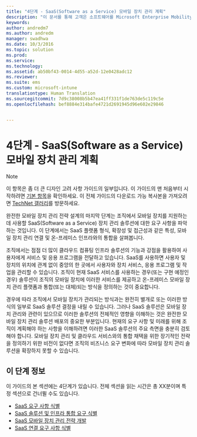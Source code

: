 ```yaml
---
title: "4단계 - SaaS(Software as a Service) 모바일 장치 관리 계획"
description: "이 문서를 통해 고객은 소프트웨어를 Microsoft Enterprise Mobility + Security를 사용하는 모바일 장치 관리 구현에 대한 서비스로 계획 및 디자인할 수 있습니다."
keywords: 
author: andredm7
ms.author: andredm
manager: swadhwa
ms.date: 10/3/2016
ms.topic: solution
ms.prod: 
ms.service: 
ms.technology: 
ms.assetid: ab50bf43-0014-4d55-a52d-12e0428adc12
ms.reviewer: 
ms.suite: ems
ms.custom: microsoft-intune
translationtype: Human Translation
ms.sourcegitcommit: 7d9c38008b5b47ea41ff331f1de763de5c119c5e
ms.openlocfilehash: bef8884e314bafe4721d2691945d96e602e29846


---
```


# <a name="step-4---plan-for-software-as-a-service-mobile-device-management"></a>4단계 - SaaS(Software as a Service) 모바일 장치 관리 계획

>[!NOTE]
>이 항목은 좀 더 큰 디자인 고려 사항 가이드의 일부입니다. 이 가이드의 맨 처음부터 시작하려면 [기본 항목](mdm-design-considerations-guide.md)을 확인하세요. 이 전체 가이드의 다운로드 가능 복사본을 가져오려면 [TechNet 갤러리](https://gallery.technet.microsoft.com/Mobile-Device-Management-7d401582)를 방문하세요.

완전한 모바일 장치 관리 전략 설계의 마지막 단계는 조직에서 모바일 장치를 지원하는 데 사용할 SaaS(Software as a Service) 장치 관리 솔루션에 대한 요구 사항을 파악하는 것입니다. 이 단계에서는 SaaS 플랫폼 형식, 확장성 및 접근성과 같은 특성, 모바일 장치 관리 연결 및 온-프레미스 인프라와의 통합을 살펴봅니다.

조직에서는 점점 더 많이 클라우드 컴퓨팅 인프라 솔루션의 기능과 강점을 활용하여 사용자에게 서비스 및 응용 프로그램을 전달하고 있습니다. SaaS를 사용하면 사용자 및 장치의 위치에 관계 없이 중앙의 한 곳에서 사용자와 장치 서비스, 응용 프로그램 및 작업을 관리할 수 있습니다. 조직이 현재 SaaS 서비스를 사용하는 경우(또는 구현 예정인 경우) 솔루션이 조직의 모바일 장치에 이러한 서비스를 제공하고 온-프레미스 모바일 장치 관리 플랫폼과 통합(또는 대체)되는 방식을 정의하는 것이 중요합니다. 

경우에 따라 조직에서 모바일 장치가 관리되는 방식과는 완전히 별개로 또는 이러한 방식의 일부로 SaaS 솔루션 결정을 내릴 수 있습니다. 그러나 SaaS 솔루션은 모바일 장치 관리와 관련이 있으므로 이러한 솔루션의 전체적인 영향을 이해하는 것은 완전한 모바일 장치 관리 솔루션 배포의 중요한 부분입니다. </para><para>현재의 요구 사항 및 미래를 위해 조직이 계획해야 하는 사항을 이해하려면 이러한 SaaS 솔루션의 주요 측면을 충분히 검토해야 합니다. 모바일 장치 관리 및 클라우드 서비스와의 통합 채택을 위한 장기적인 전략을 정의하기 위한 비전이 없다면 조직의 비즈니스 요구 변화에 따라 모바일 장치 관리 솔루션을 확장하지 못할 수 있습니다.

## <a name="about-this-step"></a>이 단계 정보

이 가이드의 본 섹션에는 4단계가 있습니다. 전체 섹션을 읽는 시간은 총 XX분이며 특정 섹션으로 건너뛸 수도 있습니다.

- [SaaS 요구 사항 식별](mdm-identify-saas-requirements.md)
- [SaaS 솔루션 및 인프라 통합 요구 식별](mdm-identify-saas-solution-infrastructure-integration-needs.md)
- [SaaS 모바일 장치 관리 전략 개발](mdm-develop-saas-mdm-strategy.md)
- [SaaS 연결 요구 사항 식별](mdm-identify-saas-connectivity-requirements.md)



<!--HONumber=Nov16_HO4-->



